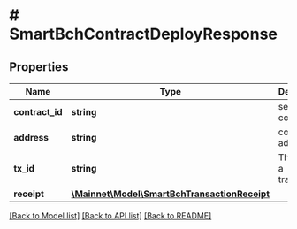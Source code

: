 # # SmartBchContractDeployResponse

## Properties

Name | Type | Description | Notes
------------ | ------------- | ------------- | -------------
**contract_id** | **string** | serialized contract | [optional] 
**address** | **string** | contract address | [optional] 
**tx_id** | **string** | The hash of a transaction | [optional] 
**receipt** | [**\Mainnet\Model\SmartBchTransactionReceipt**](SmartBchTransactionReceipt.md) |  | [optional] 

[[Back to Model list]](../../README.md#documentation-for-models) [[Back to API list]](../../README.md#documentation-for-api-endpoints) [[Back to README]](../../README.md)


